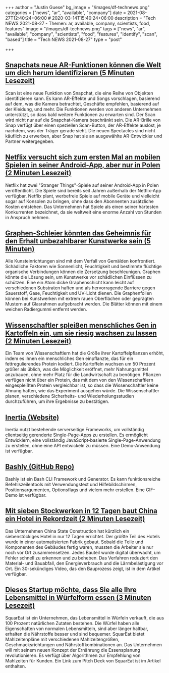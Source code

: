 +++
author = "Justin Guese"
bg_image = "/images/df-technews.png"
categories = ["news", "ar", "available", "company"]
date = 2021-08-27T12:40:24+06:00 # 2020-03-14T15:40:24+06:00
description = "Tech NEWS 2021-08-27 - Themen: ar, available, company, scientists, food, features"
image = "/images/df-technews.png"
tags = ["news", "ar", "available", "company", "scientists", "food", "features", "identify", "scan", "based"]
title = "Tech NEWS 2021-08-27"
type = "post"

+++

## [Snapchats neue AR-Funktionen können die Welt um dich herum identifizieren (5 Minuten Lesezeit)](https://www.theverge.com/2021/8/26/22642017/snapchat-scan-feature-ar-camera-visual-search)

 Scan ist eine neue Funktion von Snapchat, die eine Reihe von Objekten identifizieren kann. Es kann AR-Effekte und Songs vorschlagen, basierend auf dem, was die Kamera betrachtet, Geschäfte empfehlen, basierend auf der Kleidung, und mehr. Die Funktionen werden von anderen Unternehmen unterstützt, so dass bald weitere Funktionen zu erwarten sind. Der Scan wird nicht nur auf die Snapchat-Kamera beschränkt sein. Die AR-Brille von Snap verfügt über einen speziellen Scan-Button, der AR-Effekte auslöst, je nachdem, was der Träger gerade sieht. Die neuen Spectacles sind nicht käuflich zu erwerben, aber Snap hat sie an ausgewählte AR-Entwickler und Partner weitergegeben.

## [Netflix versucht sich zum ersten Mal an mobilen Spielen in seiner Android-App, aber nur in Polen (2 Minuten Lesezeit)](https://www.cnet.com/tech/services-and-software/netflix-takes-first-stab-at-mobile-gaming-in-its-android-app-but-only-in-poland/)

 Netflix hat zwei "Stranger Things"-Spiele auf seiner Android-App in Polen veröffentlicht. Die Spiele sind bereits seit Jahren außerhalb der Netflix-App verfügbar. Netflix plant, werbefreie Spiele auf mobile Geräte und vielleicht sogar auf Konsolen zu bringen, ohne dass den Abonnenten zusätzliche Kosten entstehen. Das Unternehmen hat Spiele als einen seiner härtesten Konkurrenten bezeichnet, da sie weltweit eine enorme Anzahl von Stunden in Anspruch nehmen.

## [Graphen-Schleier könnten das Geheimnis für den Erhalt unbezahlbarer Kunstwerke sein (5 Minuten)](https://arstechnica.com/science/2021/08/graphene-veils-may-hold-the-secret-to-conserving-priceless-works-of-art/)

 Alle Kunsteinrichtungen sind mit dem Verfall von Gemälden konfrontiert. Schädliche Faktoren wie Sonnenlicht, Feuchtigkeit und bestimmte flüchtige organische Verbindungen können die Zersetzung beschleunigen. Graphen könnte die Lösung sein, um Kunstwerke vor schädlichen Einflüssen zu schützen. Eine ein Atom dicke Graphenschicht kann leicht auf verschiedenen Substraten haften und als hervorragende Barriere gegen Sauerstoff, Gase, Feuchtigkeit und UV-Licht dienen. Die Graphenfolien können bei Kunstwerken mit extrem rauen Oberflächen oder geprägten Mustern auf Glasrahmen aufgebracht werden. Die Blätter können mit einem weichen Radiergummi entfernt werden.

## [Wissenschaftler spleißen menschliches Gen in Kartoffeln ein, um sie riesig wachsen zu lassen (2 Minuten Lesezeit)](https://futurism.com/the-byte/splice-human-gene-potatoes)

 Ein Team von Wissenschaftlern hat die Größe ihrer Kartoffelpflanzen erhöht, indem es ihnen ein menschliches Gen einpflanzte, das für ein fettregulierendes Protein kodiert. Die Kartoffeln wuchsen um 50 Prozent größer als üblich, was die Möglichkeit eröffnet, mehr Nahrungsmittel anzubauen, ohne mehr Platz für die Landwirtschaft zu benötigen. Pflanzen verfügen nicht über ein Protein, das mit dem von den Wissenschaftlern eingespleißten Protein vergleichbar ist, so dass die Wissenschaftler keine Ahnung hatten, wie das Experiment ausgehen würde. Die Wissenschaftler planen, verschiedene Sicherheits- und Wiederholungsstudien durchzuführen, um ihre Ergebnisse zu bestätigen.

## [Inertia (Website)](https://inertiajs.com/)

 Inertia nutzt bestehende serverseitige Frameworks, um vollständig clientseitig gerenderte Single-Page-Apps zu erstellen. Es ermöglicht Entwicklern, eine vollständig JavaScript-basierte Single-Page-Anwendung zu erstellen, ohne eine API entwickeln zu müssen. Eine Demo-Anwendung ist verfügbar.

## [Bashly (GitHub Repo)](https://github.com/DannyBen/bashly)

 Bashly ist ein Bash CLI Framework und Generator. Es kann funktionsreiche Befehlszeilentools mit Verwendungstext und Hilfebildschirmen, Positionsargumenten, Optionsflags und vielem mehr erstellen. Eine GIF-Demo ist verfügbar.

## [Mit sieben Stockwerken in 12 Tagen baut China ein Hotel in Rekordzeit (2 Minuten Lesezeit)](https://interestingengineering.com/with-seven-floors-in-12-days-china-builds-hotel-in-record-time)

 Das Unternehmen China State Construction hat kürzlich ein siebenstöckiges Hotel in nur 12 Tagen errichtet. Der größte Teil des Hotels wurde in einer automatisierten Fabrik gebaut. Sobald die Teile und Komponenten des Gebäudes fertig waren, mussten die Arbeiter sie nur noch vor Ort zusammensetzen. Jedes Bauteil wurde digital überwacht, um Fehler schnell zu erkennen und zu beheben. Das Verfahren reduziert den Material- und Bauabfall, den Energieverbrauch und die Lärmbelästigung vor Ort. Ein 30-sekündiges Video, das den Bauprozess zeigt, ist in dem Artikel verfügbar.

## [Dieses Startup möchte, dass Sie alle Ihre Lebensmittel in Würfelform essen (3 Minuten Lesezeit)](https://www.vice.com/en/article/pkb4gy/this-startup-wants-you-to-eat-all-your-food-in-cube-form)

 SquarEat ist ein Unternehmen, das Lebensmittel in Würfeln verkauft, die aus 100 Prozent natürlichen Zutaten bestehen. Die Würfel haben alle Eigenschaften von normalen Lebensmitteln, sind aber länger haltbar, erhalten die Nährstoffe besser und sind bequemer. SquarEat bietet Mahlzeitenpläne mit verschiedenen Mahlzeitengrößen, Geschmacksrichtungen und Nährstoffkombinationen an. Das Unternehmen will mit seinem neuen Konzept der Ernährung die Essensplanung revolutionieren. Es verfügt über Algorithmen zur Empfehlung von Mahlzeiten für Kunden. Ein Link zum Pitch Deck von SquarEat ist im Artikel enthalten.

